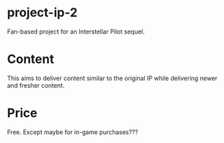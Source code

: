 # project-ip-2
Fan-based project for an Interstellar Pilot sequel.

# Content
This aims to deliver content similar to the original IP while delivering newer and fresher content.

# Price
Free. Except maybe for in-game purchases???
